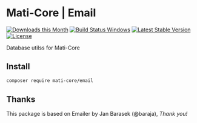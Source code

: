 # Mati-Core | Email

[![Downloads this Month](https://img.shields.io/packagist/dm/mati-core/email.svg)](https://packagist.org/packages/mati-core/email)
[![Build Status Windows](https://ci.appveyor.com/api/projects/status/github/mati-core/email?branch=main&svg=true)](https://packagist.org/packages/mati-core/email)
[![Latest Stable Version](https://poser.pugx.org/mati-core/email/v/stable)](https://github.com/mati-core/email/releases)
[![License](https://img.shields.io/badge/license-MIT-yellow.svg)](https://github.com/mati-core/email/blob/master/license.md)

Database utilss for Mati-Core

Install
-------

```bash
composer require mati-core/email
```

Thanks
------

This package is based on Emailer by Jan Barasek (@baraja), *Thank you!*
